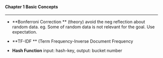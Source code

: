 #### Chapter 1 Basic Concepts

------------

- **Bonferroni Correction ** (theory)
avoid the neg reflection about random data. eg. Some of random data is not relevant for the goal. Use expectation.

- **TF-IDF ** (Term Frequency-Inverse Document Frequency
- **Hash Function** 
input: hash-key, output: bucket number
